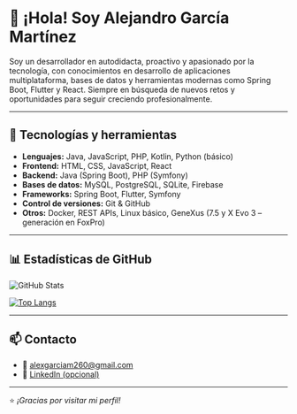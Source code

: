 # 👋 ¡Hola! Soy Alejandro García Martínez

Soy un desarrollador en autodidacta, proactivo y apasionado por la tecnología, con conocimientos en desarrollo de aplicaciones multiplataforma, bases de datos y herramientas modernas como Spring Boot, Flutter y React. Siempre en búsqueda de nuevos retos y oportunidades para seguir creciendo profesionalmente.

---

## 🚀 Tecnologías y herramientas

- **Lenguajes:** Java, JavaScript, PHP, Kotlin, Python (básico)  
- **Frontend:** HTML, CSS, JavaScript, React  
- **Backend:** Java (Spring Boot), PHP (Symfony)  
- **Bases de datos:** MySQL, PostgreSQL, SQLite, Firebase  
- **Frameworks:** Spring Boot, Flutter, Symfony  
- **Control de versiones:** Git & GitHub  
- **Otros:** Docker, REST APIs, Linux básico, GeneXus (7.5 y X Evo 3 – generación en FoxPro)

---

## 📊 Estadísticas de GitHub

![GitHub Stats](https://github-readme-stats.vercel.app/api?username=AlejandroGarciaMartinez2000&show_icons=true&theme=radical)

[![Top Langs](https://github-readme-stats.vercel.app/api/top-langs/?username=AlejandroGarciaMartinez2000&layout=compact&theme=radical)](https://github.com/AlejandroGarciaMartinez2000)

---

## 📫 Contacto

- 📧 alexgarciam260@gmail.com  
- 💼 [LinkedIn (opcional)](https://linkedin.com/in/tu-usuario)

---

⭐ _¡Gracias por visitar mi perfil!_

